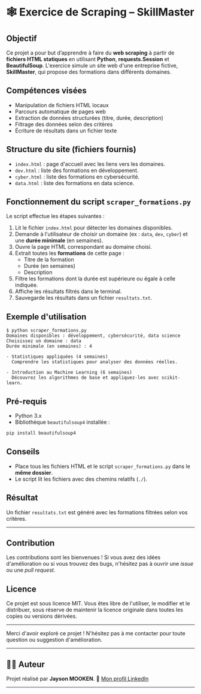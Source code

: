 # 🕸️ Exercice de Scraping – SkillMaster

## Objectif

Ce projet a pour but d’apprendre à faire du **web scraping** à partir de **fichiers HTML statiques** en utilisant **Python**, **requests.Session** et **BeautifulSoup**. L'exercice simule un site web d'une entreprise fictive, **SkillMaster**, qui propose des formations dans différents domaines.

## Compétences visées

- Manipulation de fichiers HTML locaux
- Parcours automatique de pages web
- Extraction de données structurées (titre, durée, description)
- Filtrage des données selon des critères
- Écriture de résultats dans un fichier texte

## Structure du site (fichiers fournis)

- `index.html` : page d'accueil avec les liens vers les domaines.
- `dev.html` : liste des formations en développement.
- `cyber.html` : liste des formations en cybersécurité.
- `data.html` : liste des formations en data science.

## Fonctionnement du script `scraper_formations.py`

Le script effectue les étapes suivantes :

1. Lit le fichier `index.html` pour détecter les domaines disponibles.
2. Demande à l'utilisateur de choisir un domaine (ex : `data`, `dev`, `cyber`) et une **durée minimale** (en semaines).
3. Ouvre la page HTML correspondant au domaine choisi.
4. Extrait toutes les **formations** de cette page :
   - Titre de la formation
   - Durée (en semaines)
   - Description
5. Filtre les formations dont la durée est supérieure ou égale à celle indiquée.
6. Affiche les résultats filtrés dans le terminal.
7. Sauvegarde les résultats dans un fichier `resultats.txt`.

## Exemple d'utilisation

```
$ python scraper_formations.py
Domaines disponibles : développement, cybersécurité, data science
Choisissez un domaine : data
Durée minimale (en semaines) : 4

- Statistiques appliquées (4 semaines)
  Comprendre les statistiques pour analyser des données réelles.

- Introduction au Machine Learning (6 semaines)
  Découvrez les algorithmes de base et appliquez-les avec scikit-learn.
```

## Pré-requis

- Python 3.x
- Bibliothèque `beautifulsoup4` installée :
```bash
pip install beautifulsoup4
```

## Conseils

- Place tous les fichiers HTML et le script `scraper_formations.py` dans le **même dossier**.
- Le script lit les fichiers avec des chemins relatifs (`./`).

## Résultat

Un fichier `resultats.txt` est généré avec les formations filtrées selon vos critères.

---

## Contribution

Les contributions sont les bienvenues ! Si vous avez des idées d'amélioration ou si vous trouvez des bugs, n'hésitez pas à ouvrir une *issue* ou une *pull request*.

## Licence

Ce projet est sous licence MIT. Vous êtes libre de l'utiliser, le modifier et le distribuer, sous réserve de maintenir la licence originale dans toutes les copies ou versions dérivées.

---

Merci d'avoir exploré ce projet ! N'hésitez pas à me contacter pour toute question ou suggestion d'amélioration.

---

## 👨‍💻 Auteur

Projet réalisé par **Jayson MOOKEN**.
🔗 [Mon profil LinkedIn](https://www.linkedin.com/in/jayson-mooken/)

---
